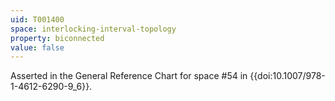 ```yaml
---
uid: T001400
space: interlocking-interval-topology
property: biconnected
value: false
---
```


Asserted in the General Reference Chart for space #54 in
{{doi:10.1007/978-1-4612-6290-9_6}}.
